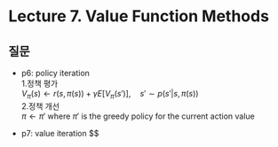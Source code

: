 # Lecture 7. Value Function Methods

## 질문
- p6: policy iteration  
  1.정책 평가  
  $V_\pi(s)\leftarrow r(s,\pi(s))+\gamma E\left[V_\pi(s')\right], \quad s'\sim p(s'|s,\pi(s))$  
  2.정책 개선  
  $\pi\leftarrow \pi'$ where $\pi'$ is the greedy policy for the current action value
  
- p7: value iteration
  $$


